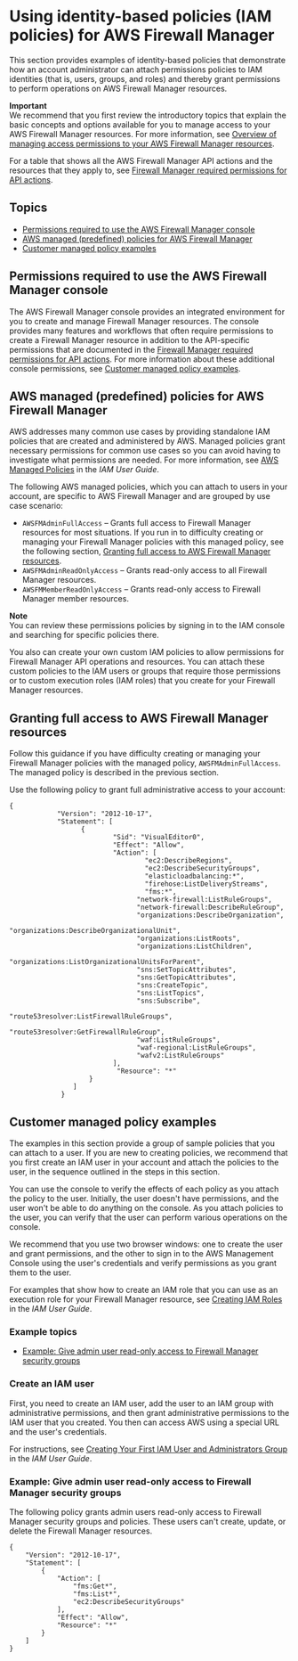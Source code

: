 # Using identity\-based policies \(IAM policies\) for AWS Firewall Manager<a name="fms-access-control-identity-based"></a>

This section provides examples of identity\-based policies that demonstrate how an account administrator can attach permissions policies to IAM identities \(that is, users, groups, and roles\) and thereby grant permissions to perform operations on AWS Firewall Manager resources\. 

**Important**  
We recommend that you first review the introductory topics that explain the basic concepts and options available for you to manage access to your AWS Firewall Manager resources\. For more information, see [Overview of managing access permissions to your AWS Firewall Manager resources](fms-access-control-overview.md)\.

For a table that shows all the AWS Firewall Manager API actions and the resources that they apply to, see [Firewall Manager required permissions for API actions](fms-api-permissions-ref.md)\. 

## Topics<a name="fms-topics3"></a>
+ [Permissions required to use the AWS Firewall Manager console](#fms-additional-console-required-permissions)
+ [AWS managed \(predefined\) policies for AWS Firewall Manager](#fms-access-policy-examples-aws-managed) 
+ [Customer managed policy examples](#fms-access-policy-examples-for-sdk-cli) 

## Permissions required to use the AWS Firewall Manager console<a name="fms-additional-console-required-permissions"></a>

The AWS Firewall Manager console provides an integrated environment for you to create and manage Firewall Manager resources\. The console provides many features and workflows that often require permissions to create a Firewall Manager resource in addition to the API\-specific permissions that are documented in the [Firewall Manager required permissions for API actions](fms-api-permissions-ref.md)\. For more information about these additional console permissions, see [Customer managed policy examples](#fms-access-policy-examples-for-sdk-cli)\.

## AWS managed \(predefined\) policies for AWS Firewall Manager<a name="fms-access-policy-examples-aws-managed"></a>

AWS addresses many common use cases by providing standalone IAM policies that are created and administered by AWS\. Managed policies grant necessary permissions for common use cases so you can avoid having to investigate what permissions are needed\. For more information, see [AWS Managed Policies](https://docs.aws.amazon.com/IAM/latest/UserGuide/access_policies_managed-vs-inline.html#aws-managed-policies) in the *IAM User Guide*\.

The following AWS managed policies, which you can attach to users in your account, are specific to AWS Firewall Manager and are grouped by use case scenario:
+ `AWSFMAdminFullAccess` – Grants full access to Firewall Manager resources for most situations\. If you run in to difficulty creating or managing your Firewall Manager policies with this managed policy, see the following section, [Granting full access to AWS Firewall Manager resources](#fms-access-manually-grant-full-access)\.
+ `AWSFMAdminReadOnlyAccess` – Grants read\-only access to all Firewall Manager resources\. 
+ `AWSFMMemberReadOnlyAccess` – Grants read\-only access to Firewall Manager member resources\. 

**Note**  
You can review these permissions policies by signing in to the IAM console and searching for specific policies there\.

You also can create your own custom IAM policies to allow permissions for Firewall Manager API operations and resources\. You can attach these custom policies to the IAM users or groups that require those permissions or to custom execution roles \(IAM roles\) that you create for your Firewall Manager resources\. 

## Granting full access to AWS Firewall Manager resources<a name="fms-access-manually-grant-full-access"></a>

Follow this guidance if you have difficulty creating or managing your Firewall Manager policies with the managed policy, `AWSFMAdminFullAccess`\. The managed policy is described in the previous section\.

Use the following policy to grant full administrative access to your account:

```
{
            "Version": "2012-10-17",
            "Statement": [
                  {
                          "Sid": "VisualEditor0",
                          "Effect": "Allow",
                          "Action": [
                                  "ec2:DescribeRegions",
                                  "ec2:DescribeSecurityGroups",
                                  "elasticloadbalancing:*",
                                  "firehose:ListDeliveryStreams",
                                  "fms:*",
                                "network-firewall:ListRuleGroups",
                                "network-firewall:DescribeRuleGroup",
                                "organizations:DescribeOrganization",
                                "organizations:DescribeOrganizationalUnit",
                                "organizations:ListRoots",
                                "organizations:ListChildren",
                                "organizations:ListOrganizationalUnitsForParent",
                                "sns:SetTopicAttributes",
                                "sns:GetTopicAttributes",
                                "sns:CreateTopic",
                                "sns:ListTopics",
                                "sns:Subscribe",
                                "route53resolver:ListFirewallRuleGroups",
                                "route53resolver:GetFirewallRuleGroup",
                                "waf:ListRuleGroups",
                                "waf-regional:ListRuleGroups",
                                "wafv2:ListRuleGroups"
                          ],
                           "Resource": "*"
                    }
                ]
             }
```

## Customer managed policy examples<a name="fms-access-policy-examples-for-sdk-cli"></a>

The examples in this section provide a group of sample policies that you can attach to a user\. If you are new to creating policies, we recommend that you first create an IAM user in your account and attach the policies to the user, in the sequence outlined in the steps in this section\.

You can use the console to verify the effects of each policy as you attach the policy to the user\. Initially, the user doesn't have permissions, and the user won't be able to do anything on the console\. As you attach policies to the user, you can verify that the user can perform various operations on the console\. 

We recommend that you use two browser windows: one to create the user and grant permissions, and the other to sign in to the AWS Management Console using the user's credentials and verify permissions as you grant them to the user\.

For examples that show how to create an IAM role that you can use as an execution role for your Firewall Manager resource, see [Creating IAM Roles](https://docs.aws.amazon.com/IAM/latest/UserGuide/id_roles_create.html) in the *IAM User Guide*\.

### Example topics<a name="fms-topics4"></a>
+ [Example: Give admin user read\-only access to Firewall Manager security groups](#fms-example1)

### Create an IAM user<a name="fms-console-permissions-list-functions"></a>

First, you need to create an IAM user, add the user to an IAM group with administrative permissions, and then grant administrative permissions to the IAM user that you created\. You then can access AWS using a special URL and the user's credentials\. 

For instructions, see [Creating Your First IAM User and Administrators Group](https://docs.aws.amazon.com/IAM/latest/UserGuide/getting-started_create-admin-group.html) in the *IAM User Guide*\. 

### Example: Give admin user read\-only access to Firewall Manager security groups<a name="fms-example1"></a>

The following policy grants admin users read\-only access to Firewall Manager security groups and policies\. These users can't create, update, or delete the Firewall Manager resources\.

```
{
    "Version": "2012-10-17",
    "Statement": [
        {
            "Action": [
                "fms:Get*",
                "fms:List*",
                "ec2:DescribeSecurityGroups"
            ],
            "Effect": "Allow",
            "Resource": "*"
        }
    ]
}
```